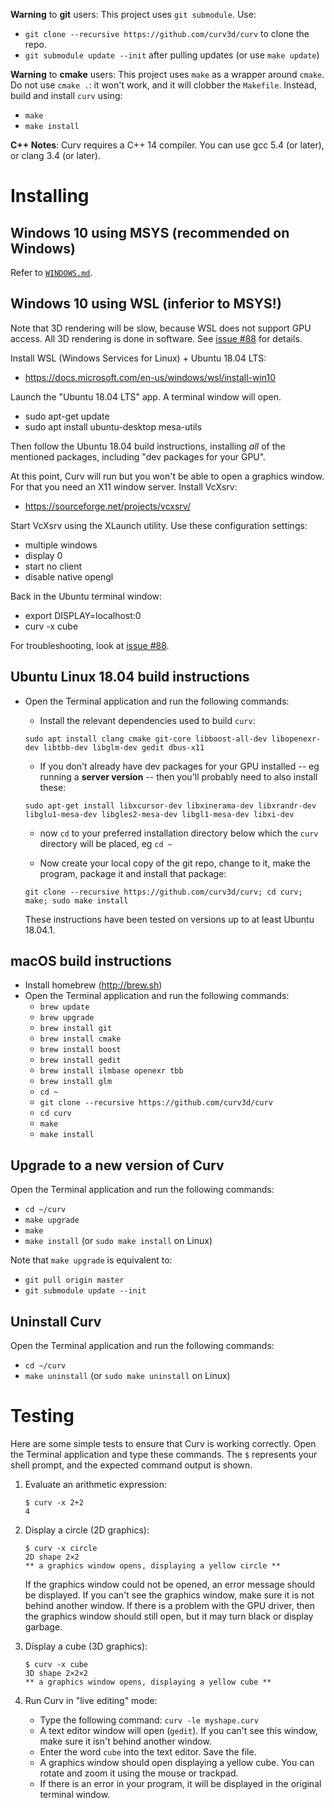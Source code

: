 **Warning** to **git** users:
This project uses `git submodule`. Use:
* `git clone --recursive https://github.com/curv3d/curv` to clone the repo.
* `git submodule update --init` after pulling updates (or use `make update`)

**Warning** to **cmake** users:
This project uses `make` as a wrapper around `cmake`.
Do not use `cmake .`: it won't work, and it will clobber the `Makefile`.
Instead, build and install `curv` using:
* `make`
* `make install`

**C++ Notes**: Curv requires a C++ 14 compiler.
You can use gcc 5.4 (or later), or clang 3.4 (or later).

# Installing

## Windows 10 using MSYS (recommended on Windows)

Refer to [`WINDOWS.md`](./WINDOWS.md).

## Windows 10 using WSL (inferior to MSYS!)

Note that 3D rendering will be slow, because WSL does not support GPU access.
All 3D rendering is done in software. See [issue #88](https://github.com/curv3d/curv/issues/88) for details.

Install WSL (Windows Services for Linux) + Ubuntu 18.04 LTS:
 * https://docs.microsoft.com/en-us/windows/wsl/install-win10

Launch the "Ubuntu 18.04 LTS" app. A terminal window will open.
 * sudo apt-get update
 * sudo apt install ubuntu-desktop mesa-utils

Then follow the Ubuntu 18.04 build instructions, installing *all* of the
mentioned packages, including "dev packages for your GPU".

At this point, Curv will run but you won't be able to open a graphics window.
For that you need an X11 window server. Install VcXsrv:
 * https://sourceforge.net/projects/vcxsrv/

Start VcXsrv using the XLaunch utility. Use these configuration settings:
 * multiple windows
 * display 0
 * start no client
 * disable native opengl

Back in the Ubuntu terminal window:
 * export DISPLAY=localhost:0
 * curv -x cube

For troubleshooting, look at [issue #88](https://github.com/curv3d/curv/issues/88).

## Ubuntu Linux 18.04 build instructions
* Open the Terminal application and run the following commands:
  * Install the relevant dependencies used to build `curv`:

  `sudo apt install clang cmake git-core libboost-all-dev libopenexr-dev libtbb-dev libglm-dev gedit dbus-x11`

  * If you don't already have dev packages for your GPU installed -- eg running a **server version** -- then you'll probably need to also install these:

  `sudo apt-get install libxcursor-dev libxinerama-dev libxrandr-dev libglu1-mesa-dev libgles2-mesa-dev libgl1-mesa-dev libxi-dev`
  * now `cd` to your preferred installation directory below which the `curv` directory will be placed, eg `cd ~`

  * Now create your local copy of the git repo, change to it, make the program, package it and install that package:

  `git clone --recursive https://github.com/curv3d/curv; cd curv; make; sudo make install`

  These instructions have been tested on versions up to at least Ubuntu 18.04.1.

## macOS build instructions
* Install homebrew (http://brew.sh)
* Open the Terminal application and run the following commands:
  * `brew update`
  * `brew upgrade`
  * `brew install git`
  * `brew install cmake`
  * `brew install boost`
  * `brew install gedit`
  * `brew install ilmbase openexr tbb`
  * `brew install glm`
  * `cd ~`
  * `git clone --recursive https://github.com/curv3d/curv`
  * `cd curv`
  * `make`
  * `make install`

## Upgrade to a new version of Curv
Open the Terminal application and run the following commands:
 * `cd ~/curv`
 * `make upgrade`
 * `make`
 * `make install` (or `sudo make install` on Linux)

Note that `make upgrade` is equivalent to:
 * `git pull origin master`
 * `git submodule update --init`

## Uninstall Curv
Open the Terminal application and run the following commands:
 * `cd ~/curv`
 * `make uninstall` (or `sudo make uninstall` on Linux)

# Testing
Here are some simple tests to ensure that Curv is working correctly.
Open the Terminal application and type these commands.
The `$` represents your shell prompt, and the expected command output is shown.

1. Evaluate an arithmetic expression:
   ```
   $ curv -x 2+2
   4
   ```

2. Display a circle (2D graphics):
   ```
   $ curv -x circle
   2D shape 2×2
   ** a graphics window opens, displaying a yellow circle **
   ```
   If the graphics window could not be opened, an error message should be displayed.
   If you can't see the graphics window, make sure it is not behind another window.
   If there is a problem with the GPU driver, then the graphics window should still open,
   but it may turn black or display garbage.

3. Display a cube (3D graphics):
   ```
   $ curv -x cube
   3D shape 2×2×2
   ** a graphics window opens, displaying a yellow cube **
   ```

4. Run Curv in "live editing" mode:
   * Type the following command: `curv -le myshape.curv`
   * A text editor window will open (`gedit`). If you can't see this window, make sure it isn't behind another window.
   * Enter the word `cube` into the text editor. Save the file.
   * A graphics window should open displaying a yellow cube. You can rotate and zoom it using the mouse or trackpad.
   * If there is an error in your program, it will be displayed in the original terminal window.
